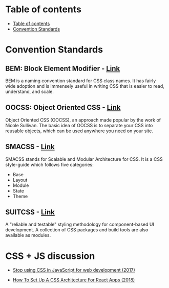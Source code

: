 Table of contents
=================

<!--ts-->
   * [Table of contents](#table-of-contents)
   * [Convention Standards](#convention-standards)

<!--te-->

# Convention Standards

## BEM: Block Element Modifier - [Link](http://getbem.com/introduction/)
BEM is a naming convention standard for CSS class names. It has fairly wide adoption and is immensely useful in writing CSS that is easier to read, understand, and scale.

## OOCSS: Object Oriented CSS - [Link](https://github.com/stubbornella/oocss/wiki)
Object Oriented CSS (OOCSS), an approach made popular by the work of Nicole Sullivan. The basic idea of OOCSS is to separate your CSS into reusable objects, which can be used anywhere you need on your site.

## SMACSS - [Link](http://smacss.com/book/categorizing)
SMACSS stands for Scalable and Modular Architecture for CSS. It is a CSS style-guide which follows five categories:

* Base
* Layout
* Module
* State
* Theme

## SUITCSS - [Link](http://suitcss.github.io/)
A "reliable and testable" styling methodology for component-based UI development. A collection of CSS packages and build tools are also available as modules.

# CSS + JS discussion

* [Stop using CSS in JavaScript for web development (2017)](https://medium.com/@gajus/stop-using-css-in-javascript-for-web-development-fa32fb873dcc)

* [How To Set Up A CSS Architecture For React Apps (2018)](https://medium.com/@markmuskardin/intro-to-css-architecture-for-react-apps-da0ec1753c86)
